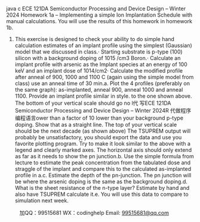 java c
ECE 121DA Semiconductor Processing and Device Design – Winter 2024
Homework 1a   – Implementing a simple Ion Implantation Schedule with manual calculations.    You will use the results of this homework in homework 1b.
1.   This exercise is designed to check your ability to do simple hand calculation estimates   of an implant profile using the simplest (Gaussian) model that we discussed in class.·   Starting substrate is p-type (100) silicon with a background doping of 1015   /cm3   Boron.·   Calculate an implant profile with arsenic as the Implant species at an energy of 100 keV and an implant dose of 1014/cm2·   Calculate the modified profile after anneal of 900, 1000 and 1100 C (again using the simple model from class) use an anneal time of 30 min.a.   Plot the 4 profiles (preferably on the same graph): as-implanted, anneal 900, anneal 1000 and anneal 1100.    Provide an implant profile similar in style. to the one shown above.    The bottom of your vertical scale should go no l代 写ECE 121DA Semiconductor Processing and Device Design – Winter 2024R
代做程序编程语言ower than a factor of 10 lower than your background p-type doping.    Show that as a straight line.    The top of your vertical scale should be the next decade (as shown above) The TSUPREM output will probably be unsatisfactory, you should export the data and use you favorite plotting program.    Try to make it look similar to the above with a legend and clearly marked axes.    The horizontal axis should only extend as far as it needs to show the pn junction.b.   Use the simple formula from lecture to estimate   the peak concentration from the tabulated dose and straggle of the implant and compare this to the calculated as-implanted profile in a.c.   Estimate the depth of the pn-junction.    The pn junction will be where the arsenic doping is the same as the background doping.d.   What is the sheet resistance of the n-type layer?    Estimate by hand and also have TSUPREM calculate it.e.   You will use this data to compare to simulation next week.

         
加QQ：99515681  WX：codinghelp  Email: 99515681@qq.com
